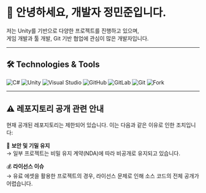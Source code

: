 # 👋 안녕하세요, 개발자 정민준입니다.

저는 Unity를 기반으로 다양한 프로젝트를 진행하고 있으며,  
게임 개발과 툴 개발, Git 기반 협업에 관심이 많은 개발자입니다.

---

## 🛠️ Technologies & Tools

![C#](https://img.shields.io/badge/C%23-239120?style=for-the-badge&logo=c-sharp&logoColor=white)
![Unity](https://img.shields.io/badge/Unity-000000?style=for-the-badge&logo=unity&logoColor=white)
![Visual Studio](https://img.shields.io/badge/Visual%20Studio-5C2D91?style=for-the-badge&logo=visualstudio&logoColor=white)
![GitHub](https://img.shields.io/badge/GitHub-181717?style=for-the-badge&logo=github&logoColor=white)
![GitLab](https://img.shields.io/badge/GitLab-FC6D26?style=for-the-badge&logo=gitlab&logoColor=white)
![Git](https://img.shields.io/badge/Git-F05032?style=for-the-badge&logo=git&logoColor=white)
![Fork](https://img.shields.io/badge/Fork-303030?style=for-the-badge&logo=git&logoColor=white)

---

## ⚠️ 레포지토리 공개 관련 안내

현재 공개된 레포지토리는 제한되어 있습니다. 이는 다음과 같은 이유로 인한 조치입니다:

🔐 **보안 및 기밀 유지**  
→ 일부 프로젝트는 비밀 유지 계약(NDA)에 따라 비공개로 유지되고 있습니다.

💰 **라이선스 이슈**  
→ 유료 에셋을 활용한 프로젝트의 경우, 라이선스 문제로 인해 소스 코드의 전체 공개가 어렵습니다.
